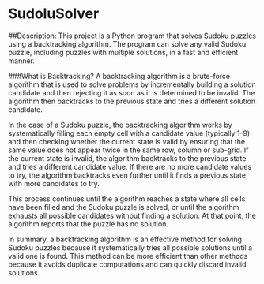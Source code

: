 # SudoluSolver

##Description:
This project is a Python program that solves Sudoku puzzles using a backtracking algorithm. The program can solve any valid Sudoku puzzle, including puzzles with multiple solutions, in a fast and efficient manner.


###What is Backtracking?
A backtracking algorithm is a brute-force algorithm that is used to solve problems by incrementally building a solution candidate and then rejecting it as soon as it is determined to be invalid. The algorithm then backtracks to the previous state and tries a different solution candidate.

In the case of a Sudoku puzzle, the backtracking algorithm works by systematically filling each empty cell with a candidate value (typically 1-9) and then checking whether the current state is valid by ensuring that the same value does not appear twice in the same row, column or sub-grid. If the current state is invalid, the algorithm backtracks to the previous state and tries a different candidate value. If there are no more candidate values to try, the algorithm backtracks even further until it finds a previous state with more candidates to try.

This process continues until the algorithm reaches a state where all cells have been filled and the Sudoku puzzle is solved, or until the algorithm exhausts all possible candidates without finding a solution. At that point, the algorithm reports that the puzzle has no solution.

In summary, a backtracking algorithm is an effective method for solving Sudoku puzzles because it systematically tries all possible solutions until a valid one is found. This method can be more efficient than other methods because it avoids duplicate computations and can quickly discard invalid solutions.
